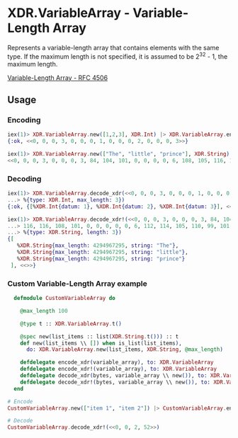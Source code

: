 # XDR.VariableArray - Variable-Length Array
Represents a variable-length array that contains elements with the same type. If the maximum length is not specified, it is assumed to be 2<sup>32</sup> - 1, the maximum length.

[Variable-Length Array - RFC 4506](https://tools.ietf.org/html/rfc4506#section-4.13)

## Usage

### Encoding

```elixir 
iex(1)> XDR.VariableArray.new([1,2,3], XDR.Int) |> XDR.VariableArray.encode_xdr()
{:ok, <<0, 0, 0, 3, 0, 0, 0, 1, 0, 0, 0, 2, 0, 0, 0, 3>>}

iex(1)> XDR.VariableArray.new(["The", "little", "prince"], XDR.String) |> XDR.VariableArray.encode_xdr!()
<<0, 0, 0, 3, 0, 0, 0, 3, 84, 104, 101, 0, 0, 0, 0, 6, 108, 105, 116, 116, 108, 101, 0, 0, 0, 0, 0, 6, 112, 114, 105, 110, 99, 101, 0, 0>>
```

### Decoding

```elixir
iex(1)> XDR.VariableArray.decode_xdr(<<0, 0, 0, 3, 0, 0, 0, 1, 0, 0, 0, 2, 0, 0, 0, 3>>, 
...> %{type: XDR.Int, max_length: 3})
{:ok, {[%XDR.Int{datum: 1}, %XDR.Int{datum: 2}, %XDR.Int{datum: 3}], <<>>}}

iex(1)> XDR.VariableArray.decode_xdr!(<<0, 0, 0, 3, 0, 0, 0, 3, 84, 104, 101, 0, 0, 0, 0, 6, 108, 105,
...> 116, 116, 108, 101, 0, 0, 0, 0, 0, 6, 112, 114, 105, 110, 99, 101, 0, 0>>, 
...> %{type: XDR.String, length: 3})
{[
   %XDR.String{max_length: 4294967295, string: "The"},
   %XDR.String{max_length: 4294967295, string: "little"},
   %XDR.String{max_length: 4294967295, string: "prince"}
 ], <<>>}
```

### Custom Variable-Length Array example

```elixir
  defmodule CustomVariableArray do

    @max_length 100

    @type t :: XDR.VariableArray.t()

    @spec new(list_items :: list(XDR.String.t())) :: t
    def new(list_items \\ []) when is_list(list_items),
      do: XDR.VariableArray.new(list_items, XDR.String, @max_length)

    defdelegate encode_xdr(variable_array), to: XDR.VariableArray
    defdelegate encode_xdr!(variable_array), to: XDR.VariableArray
    defdelegate decode_xdr(bytes, variable_array \\ new()), to: XDR.VariableArray
    defdelegate decode_xdr!(bytes, variable_array \\ new()), to: XDR.VariableArray
  end
```

```elixir
# Encode
CustomVariableArray.new(["item 1", "item 2"]) |> CustomVariableArray.encode_xdr()

# Decode
CustomVariableArray.decode_xdr!(<<0, 0, 2, 52>>)
```
